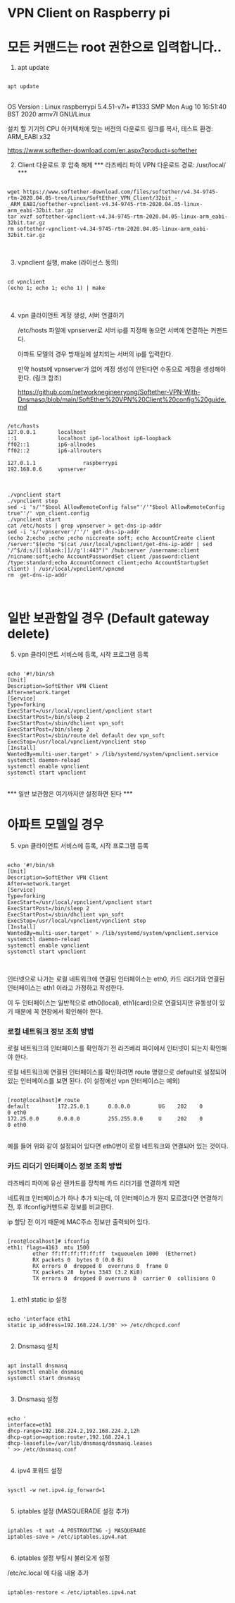 # VPN Client on Raspberry pi

# 모든 커맨드는 root 권한으로 입력합니다..

1. apt update
<pre>
<code>
apt update
</code>
</pre>
OS Version : Linux raspberrypi 5.4.51-v7l+ #1333 SMP Mon Aug 10 16:51:40 BST 2020 armv7l GNU/Linux

설치 할 기기의 CPU 아키텍처에 맞는 버전의 다운로드 링크를 복사, 테스트 환경: ARM_EABI x32

<https://www.softether-download.com/en.aspx?product=softether>

2. Client 다운로드 후 압축 해제
*** 라즈베리 파이 VPN 다운로드 경로: /usr/local/ ***
<pre>
<code>
wget https://www.softether-download.com/files/softether/v4.34-9745-rtm-2020.04.05-tree/Linux/SoftEther_VPN_Client/32bit_-_ARM_EABI/softether-vpnclient-v4.34-9745-rtm-2020.04.05-linux-arm_eabi-32bit.tar.gz
tar xvzf softether-vpnclient-v4.34-9745-rtm-2020.04.05-linux-arm_eabi-32bit.tar.gz
rm softether-vpnclient-v4.34-9745-rtm-2020.04.05-linux-arm_eabi-32bit.tar.gz

</code>
</pre>
3. vpnclient 실행, make (라이선스 동의)
<pre>
<code>
cd vpnclient
(echo 1; echo 1; echo 1) | make

</code>
</pre>
4. vpn 클라이언트 계정 생성, 서버 연결하기

    /etc/hosts 파일에 vpnserver로 서버 ip를 지정해 놓으면 서버에 연결하는 커맨드다.

    아파트 모델의 경우 방재실에 설치되는 서버의 ip를 입력한다.

    만약 hosts에 vpnserver가 없어 계정 생성이 안된다면 수동으로 계정을 생성해야 한다. (링크 참조)

    <https://github.com/networknegineeryong/Softether-VPN-With-Dnsmasq/blob/main/SoftEther%20VPN%20Client%20config%20guide.md>

<pre>
<code>
/etc/hosts
127.0.0.1       localhost
::1             localhost ip6-localhost ip6-loopback
ff02::1         ip6-allnodes
ff02::2         ip6-allrouters

127.0.1.1               raspberrypi
192.168.0.6     vpnserver
</code>
</pre>
<pre>
<code>
./vpnclient start
./vpnclient stop
sed -i 's/'"$bool AllowRemoteConfig false"'/'"$bool AllowRemoteConfig true"'/' vpn_client.config
./vpnclient start
cat /etc/hosts | grep vpnserver > get-dns-ip-addr
sed -i 's/'vpnserver'/''/' get-dns-ip-addr
(echo 2;echo ;echo ;echo niccreate soft; echo AccountCreate client /server:"$(echo "$(cat /usr/local/vpnclient/get-dns-ip-addr | sed '/^$/d;s/[[:blank:]]//g'):443")" /hub:server /username:client /nicname:soft;echo AccountPasswordSet client /password:client /type:standard;echo AccountConnect client;echo AccountStartupSet client) | /usr/local/vpnclient/vpncmd
rm  get-dns-ip-addr

</code>
</pre>

# 일반 보관함일 경우 (Default gateway delete)
5. vpn 클라이언트 서비스에 등록, 시작 프로그램 등록
<pre>
<code>  
echo '#!/bin/sh
[Unit]
Description=SoftEther VPN Client
After=network.target
[Service]
Type=forking
ExecStart=/usr/local/vpnclient/vpnclient start
ExecStartPost=/bin/sleep 2
ExecStartPost=/sbin/dhclient vpn_soft
ExecStartPost=/bin/sleep 2
ExecStartPost=/sbin/route del default dev vpn_soft
ExecStop=/usr/local/vpnclient/vpnclient stop
[Install]
WantedBy=multi-user.target' > /lib/systemd/system/vpnclient.service
systemctl daemon-reload
systemctl enable vpnclient
systemctl start vpnclient
</code>
</pre>
*** 일반 보관함은 여기까지만 설정하면 된다 ***

# 아파트 모델일 경우
5. vpn 클라이언트 서비스에 등록, 시작 프로그램 등록
<pre>
<code>  
echo '#!/bin/sh
[Unit]
Description=SoftEther VPN Client
After=network.target
[Service]
Type=forking
ExecStart=/usr/local/vpnclient/vpnclient start
ExecStartPost=/bin/sleep 2
ExecStartPost=/sbin/dhclient vpn_soft
ExecStop=/usr/local/vpnclient/vpnclient stop
[Install]
WantedBy=multi-user.target' > /lib/systemd/system/vpnclient.service
systemctl daemon-reload
systemctl enable vpnclient
systemctl start vpnclient

</code>
</pre>

인터넷으로 나가는 로컬 네트워크에 연결된 인터페이스는 eth0, 카드 리더기와 연결된 인터페이스는 eth1 이라고 가정하고 작성한다.

이 두 인터페이스는 일반적으로 eth0(local), eth1(card)으로 연결되지만 유동성이 있기 때문에 꼭 현장에서 확인해야 한다.

### 로컬 네트워크 정보 조회 방법
로컬 네트워크의 인터페이스를 확인하기 전 라즈베리 파이에서 인터넷이 되는지 확인해야 한다.

로컬 네트워크에 연결된 인터페이스를 확인하려면 route 명령으로 default로 설정되어 있는 인터페이스를 보면 된다. (이 설정에선 vpn 인터페이스는 예외)
<pre>
<code>
[root@localhost]# route
default         172.25.0.1      0.0.0.0         UG    202    0        0 eth0
172.25.0.0      0.0.0.0         255.255.0.0     U     202    0        0 eth0
</code>
</pre>
예를 들어 위와 같이 설정되어 있다면 eth0번이 로컬 네트워크와 연결되어 있는 것이다.

### 카드 리더기 인터페이스 정보 조회 방법
라즈베리 파이에 유선 랜카드를 장착해 카드 리더기를 연결하게 되면

네트워크 인터페이스가 하나 추가 되는데, 이 인터페이스가 뭔지 모르겠다면 연결하기 전, 후 ifconfig커맨드로 정보를 비교한다.

ip 할당 전 이기 때문에 MAC주소 정보만 출력되어 있다.
<pre>
<code>
[root@localhost]# ifconfig
eth1: flags=4163<UP,BROADCAST,RUNNING,MULTICAST>  mtu 1500
        ether ff:ff:ff:ff:ff:ff  txqueuelen 1000  (Ethernet)
        RX packets 0  bytes 0 (0.0 B)
        RX errors 0  dropped 0  overruns 0  frame 0
        TX packets 28  bytes 3343 (3.2 KiB)
        TX errors 0  dropped 0 overruns 0  carrier 0  collisions 0
</code>
</pre>

1. eth1 static ip 설정
<pre>
<code>
echo 'interface eth1
static ip_address=192.168.224.1/30' >> /etc/dhcpcd.conf
</code>
</pre>
2. Dnsmasq 설치
<pre>
<code>
apt install dnsmasq
systemctl enable dnsmasq
systemctl start dnsmasq
</code>
</pre>
3. Dnsmasq 설정
<pre>
<code>
echo '
interface=eth1
dhcp-range=192.168.224.2,192.168.224.2,12h
dhcp-option=option:router,192.168.224.1
dhcp-leasefile=/var/lib/dnsmasq/dnsmasq.leases
' >> /etc/dnsmasq.conf
</code>
</pre>
4. ipv4 포워드 설정
<pre>
<code>
sysctl -w net.ipv4.ip_forward=1
</code>
</pre>
5. iptables 설정 (MASQUERADE 설정 추가)
<pre>
<code>
iptables -t nat -A POSTROUTING -j MASQUERADE 
iptables-save > /etc/iptables.ipv4.nat
</code>
</pre>
6. iptables 설정 부팅시 불러오게 설정

/etc/rc.local 에 다음 내용 추가
<pre>
<code>
iptables-restore < /etc/iptables.ipv4.nat
</code>
</pre>